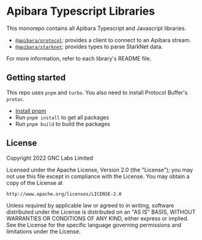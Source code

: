 # Apibara Typescript Libraries

This monorepo contains all Apibara Typescript and Javascript libraries.

 - [`@apibara/protocol`](https://github.com/apibara/typescript-sdk/tree/main/packages/protocol): provides a client to connect to an Apibara stream.
 - [`@apibara/starknet`](https://github.com/apibara/typescript-sdk/tree/main/packages/starknet): provides types to parse StarkNet data.

For more information, refer to each library's README file.


## Getting started

This repo uses `pnpm` and `turbo`. You also need to install Protocol Buffer's `protoc`.

 - [Install pnpm](https://pnpm.io/)
 - Run `pnpm install` to get all packages
 - Run `pnpm build` to build the packages


## License

Copyright 2022 GNC Labs Limited

Licensed under the Apache License, Version 2.0 (the "License");
you may not use this file except in compliance with the License.
You may obtain a copy of the License at

    http://www.apache.org/licenses/LICENSE-2.0

Unless required by applicable law or agreed to in writing, software
distributed under the License is distributed on an "AS IS" BASIS,
WITHOUT WARRANTIES OR CONDITIONS OF ANY KIND, either express or implied.
See the License for the specific language governing permissions and
limitations under the License.
